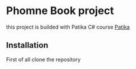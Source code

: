 # Phomne Book project
this project is builded with Patika C# course [Patika](https://www.patika.dev)

## Installation

First of all clone the repository